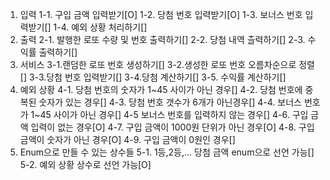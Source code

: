 1. 입력
   1-1. 구입 금액 입력받기[O]
   1-2. 당첨 번호 입력받기[O]
   1-3. 보너스 번호 입력받기[]
   1-4. 예외 상황 처리하기[]
2. 출력
   2-1. 발행한 로또 수량 및 번호 출력하기[]
   2-2. 당첨 내역 츨력하기[]
   2-3. 수익률 출력하기[]
3. 서비스
   3-1.랜덤한 로또 번호 생성하기[]
   3-2.생성한 로또 번호 오름차순으로 정렬[]
   3-3.당첨 번호 입력받기[]
   3-4.당첨 계산하기[]
   3-5. 수익률 계산하기[]
4. 예외 상황
   4-1. 당첨 번호의 숫자가 1~45 사이가 아닌 경우[]
   4-2. 당첨 번호에 중복된 숫자가 있는 경우[]
   4-3. 당첨 번호 갯수가 6개가 아닌경우[]
   4-4. 보너스 번호가 1~45 사이가 아닌 경우[]
   4-5 보너스 번호를 입력하지 않는 경우[]
   4-6. 구입 금액 입력이 없는 경우[O]
   4-7. 구입 금액이 1000원 단위가 아닌 경우[O]
   4-8. 구입 금액이 숫자가 아닌 경우[O]
   4-9. 구입 금액이 0원인 경우[]
5. Enum으로 만들 수 있는 상수들
   5-1. 1등,2등,... 당첨 금액 enum으로 선언 가능[]
   5-2. 예외 상황 상수로 선언 가능[O]